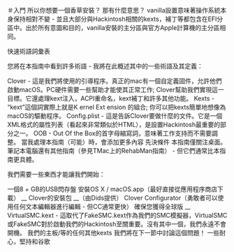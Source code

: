 ＃入門
所以你想要一個香草安裝？
那有什麼意思？
vanilla設置意味著操作系統本身保持相對不變 - 並且大部分與Hackintosh相關的kexts，補丁等都包含在EFI分區中。出於所有意圖和目的，vanilla安裝的主分區與官方Apple計算機的主分區相同。

快速術語詞彙表

您將在本指南中看到許多術語 - 我將在此概述其中的一些術語及其定義：

Clover - 這是我們將使用的引導程序。真正的mac有一個自定義固件，允許他們啟動macOS。PC硬件需要一些幫助才能使其正常工作; Clover幫助我們實現這一目標。它還處理kext注入，ACPI重命名，kext補丁和許多其他功能。
Kexts - “kext”這個詞實際上就是K ernel Ext ension 的組合; 你可以把kexts簡單地想像為macOS的驅動程序。
Config.plist - 這是告訴Clover要做什麼的文件。它是一個XML格式的屬性列表（看起來非常類似於HTML），是設置Hackintosh最重要的部分之一。
OOB - Out Of the Box的首字母縮寫詞，意味著工作支持而不需要調整。
當我處理本指南（可能）時，會添加更多內容
先決條件
本指南僅關注桌面。筆記本電腦還有其他指南（參見TMac上的RehabMan指南） - 但它們通常比本指南更具體。

我們需要一些東西才能讓我們開始：

一個8 + GB的USB閃存盤
安裝OS X / macOS.app（最好直接從應用程序商店下載）
__ Clover的安裝包 __（由Dids提供）
Clover Configurator（勇敢者可以使用任何文本編輯器進行編輯 - 但CC通常更快）
確保您獲得全球版
__ VirtualSMC.kext - 這取代了FakeSMC.kext作為我們的SMC模擬器，VirtualSMC或FakeSMC對於啟動我們的Hackintosh至關重要。沒有其中一個，我們永遠不會開機。
我們的主板/等的任何其他kexts
我們將在下一節中討論這個問題！
一些耐心，堅持和谷歌

